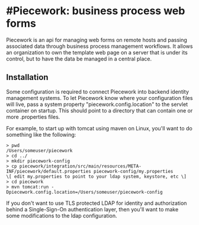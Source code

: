 #Piecework: business process web forms
=========

Piecework is an api for managing web forms on remote hosts and passing associated data through business process management workflows. It allows an organization to own the template web page on a server that is under its control, but to have the data be managed in a central place. 


## Installation

Some configuration is required to connect Piecework into backend identity management systems. To let Piecework know where your configuration files will live, pass a system property "piecework.config.location" to the servlet container on startup. This should point to a directory that can contain one or more .properties files. 

For example, to start up with tomcat using maven on Linux, you'll want to do something like the following:

	> pwd
	/Users/someuser/piecework
	> cd ../
	> mkdir piecework-config
	> cp piecework/integration/src/main/resources/META-INF/piecework/default.properties piecework-config/my.properties
	\[ edit my.properties to point to your ldap system, keystore, etc \]
	> cd piecework
	> mvn tomcat:run -Dpiecework.config.location=/Users/someuser/piecework-config

If you don't want to use TLS protected LDAP for identity and authorization behind a Single-Sign-On authentication layer, then you'll want to make some modifications to the ldap configuration.



